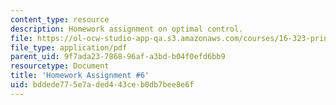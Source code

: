 ```yaml
---
content_type: resource
description: Homework assignment on optimal control.
file: https://ol-ocw-studio-app-qa.s3.amazonaws.com/courses/16-323-principles-of-optimal-control-spring-2008/bddede775e7aded443ceb0db7bee8e6f_assn6.pdf
file_type: application/pdf
parent_uid: 9f7ada23-7868-96af-a3bd-b04f0efd6bb9
resourcetype: Document
title: 'Homework Assignment #6'
uid: bddede77-5e7a-ded4-43ce-b0db7bee8e6f
---
```

